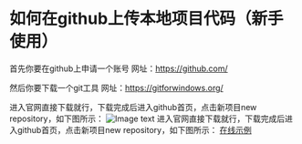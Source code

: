 # 如何在github上传本地项目代码（新手使用）
首先你要在github上申请一个账号
网址：https://github.com/

然后你要下载一个git工具
网址：https://gitforwindows.org/

进入官网直接下载就行，下载完成后进入github首页，点击新项目new repository，如下图所示：
![Image text](https://github.com/15234477664/github-upload/blob/master/img/1.png)
进入官网直接下载就行，下载完成后进入github首页，点击新项目new repository，如下图所示：
[在线示例](http://htmlpreview.github.io/?https://github.com/15234477664/github-upload/blob/master/index.html)
